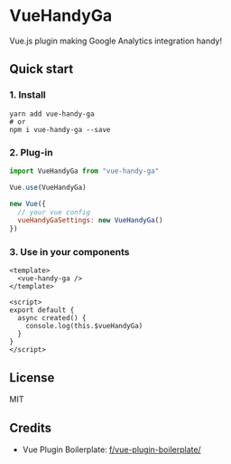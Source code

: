 # VueHandyGa

Vue.js plugin making Google Analytics integration handy!

## Quick start

### 1. Install

```
yarn add vue-handy-ga
# or
npm i vue-handy-ga --save
```

### 2. Plug-in

```js
import VueHandyGa from "vue-handy-ga"

Vue.use(VueHandyGa)

new Vue({
  // your vue config
  vueHandyGaSettings: new VueHandyGa()
})
```

### 3. Use in your components

```vue
<template>
  <vue-handy-ga />
</template>

<script>
export default {
  async created() {
    console.log(this.$vueHandyGa)
  }
}
</script>
```

## License

MIT

## Credits

- Vue Plugin Boilerplate: [f/vue-plugin-boilerplate/](https://github.com/f/vue-plugin-boilerplate)
